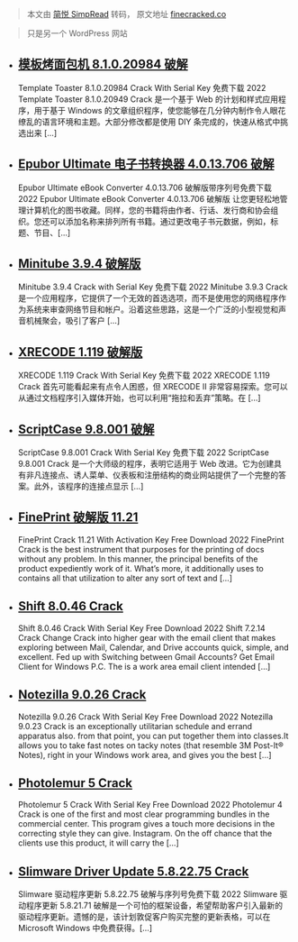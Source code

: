 > 本文由 [简悦 SimpRead](http://ksria.com/simpread/) 转码， 原文地址 [finecracked.co](https://finecracked.co/page/7/)

> 只是另一个 WordPress 网站

*   [模板烤面包机 8.1.0.20984 破解](https://finecracked.co/template-toaster-crack/)
    -----------------------------------------------------------------------
    
    Template Toaster 8.1.0.20984 Crack With Serial Key 免费下载 2022 Template Toaster 8.1.0.20949 Crack 是一个基于 Web 的计划和样式应用程序，用于基于 Windows 的文章组织程序，使您能够在几分钟内制作令人眼花缭乱的语言环境和主题。大部分修改都是使用 DIY 条完成的，快速从格式中挑选出来 […]
    
*   [Epubor Ultimate 电子书转换器 4.0.13.706 破解](https://finecracked.co/epubor-ultimate-ebook-converter-crack/)
    -----------------------------------------------------------------------------------------------------
    
    Epubor Ultimate eBook Converter 4.0.13.706 破解版带序列号免费下载 2022 Epubor Ultimate eBook Converter 4.0.13.706 破解版 让您更轻松地管理计算机化的图书收藏。同样，您的书籍将由作者、行话、发行商和协会组织。您还可以添加名称来排列所有书籍。通过更改电子书元数据，例如，标题、节目、[...]
    
*   [Minitube 3.9.4 破解版](https://finecracked.co/minitube-crack/)
    ------------------------------------------------------------
    
    Minitube 3.9.4 Crack with Serial Key 免费下载 2022 Minitube 3.9.3 Crack 是一个应用程序，它提供了一个无效的首选选项，而不是使用您的网络程序作为系统来审查网络节目和帐户。沿着这些思路，这是一个广泛的小型视觉和声音机械聚会，吸引了客户 […]
    
*   [XRECODE 1.119 破解版](https://finecracked.co/xrecode-crack/)
    ----------------------------------------------------------
    
    XRECODE 1.119 Crack With Serial Key 免费下载 2022 XRECODE 1.119 Crack 首先可能看起来有点令人困惑，但 XRECODE II 非常容易探索。您可以从通过文档程序引入媒体开始，也可以利用“拖拉和丢弃”策略。在 […]
    
*   [ScriptCase 9.8.001 破解](https://finecracked.co/scriptcase-crack/)
    -----------------------------------------------------------------
    
    ScriptCase 9.8.001 Crack With Serial Key 免费下载 2022 ScriptCase 9.8.001 Crack 是一个大师级的程序，表明它适用于 Web 改进。它为创建具有非凡连接点、诱人菜单、仪表板和注册结构的商业网站提供了一个完整的答案。此外，该程序的连接点显示 […]
    
*   [FinePrint 破解版 11.21](https://finecracked.co/fineprint-crack/)
    --------------------------------------------------------------
    
    FinePrint Crack 11.21 With Activation Key Free Download 2022 FinePrint Crack is the best instrument that purposes for the printing of docs without any problem. In this manner, the principal benefits of the product expediently work of it. What’s more, it additionally uses to contains all that utilization to alter any sort of text and […]
    
*   [Shift 8.0.46 Crack](https://finecracked.co/shift-crack/)
    ---------------------------------------------------------
    
    Shift 8.0.46 Crack With Serial Key Free Download 2022 Shift 7.2.14 Crack Change Crack into higher gear with the email client that makes exploring between Mail, Calendar, and Drive accounts quick, simple, and excellent. Fed up with Switching between Gmail Accounts? Get Email Client for Windows P.C. The is a work area email client intended […]
    
*   [Notezilla 9.0.26 Crack](https://finecracked.co/notezilla-crack/)
    -----------------------------------------------------------------
    
    Notezilla 9.0.26 Crack With Serial Key Free Download 2022 Notezilla 9.0.23 Crack is an exceptionally utilitarian schedule and errand apparatus also. from that point, you can put together them into classes.It allows you to take fast notes on tacky notes (that resemble 3M Post-It® Notes), right in your Windows work area, and gives you the best […]
    
*   [Photolemur 5 Crack](https://finecracked.co/photolemur-crack/)
    --------------------------------------------------------------
    
    Photolemur 5 Crack With Serial Key Free Download 2022 Photolemur 4 Crack is one of the first and most clear programming bundles in the commercial center. This program gives a touch more decisions in the correcting style they can give. Instagram. On the off chance that the clients use this product, it will carry the […]
    
*   [Slimware Driver Update 5.8.22.75 Crack](https://finecracked.co/slimware-driver-update-crack/)
    ----------------------------------------------------------------------------------------------
    
    Slimware 驱动程序更新 5.8.22.75 破解与序列号免费下载 2022 Slimware 驱动程序更新 5.8.21.71 破解是一个可怕的框架设备，希望帮助客户引入最新的驱动程序更新。遗憾的是，该计划敦促客户购买完整的更新表格，可以在 Microsoft Windows 中免费获得。[…]